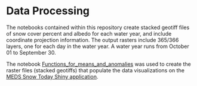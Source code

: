 # Data Processing

The notebooks contained within this repository create stacked geotiff files of snow cover percent and albedo for each water year, and include coordinate projection information. The output rasters include 365/366 layers, one for each day in the water year. A water year runs from October 01 to September 30.

The notebook [Functions_for_means_and_anomalies](https://github.com/MEDSsnowtoday/data_processing/blob/09dfffb756a51a6686bf623b1720730349d87e0d/functions_for_means_and_anomalies.ipynb) was used to create the raster files (stacked geotiffs) that populate the data visualizations on the [MEDS Snow Today Shiny application](https://shiny.snow.ucsb.edu/snow_today_shiny_app/).
